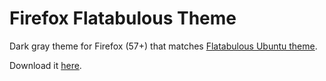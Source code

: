 # Firefox Flatabulous Theme
Dark gray theme for Firefox (57+) that matches [Flatabulous Ubuntu theme](https://github.com/anmoljagetia/Flatabulous).

Download it [here](https://github.com/anibyl/firefox-flatabulous/releases).
